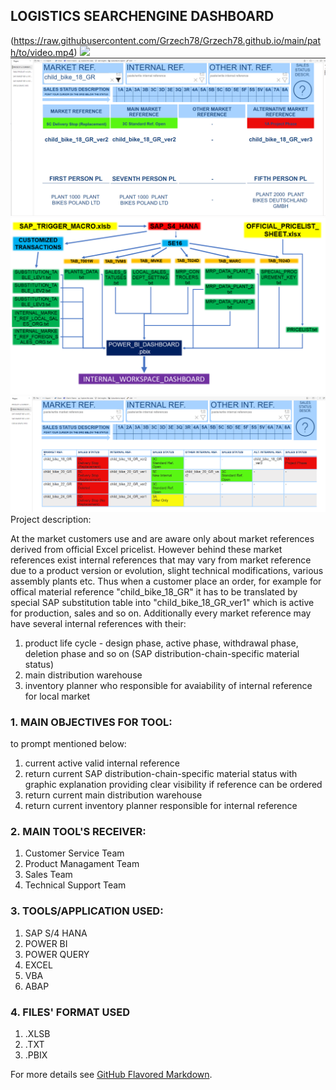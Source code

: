 ## LOGISTICS SEARCHENGINE DASHBOARD
(https://raw.githubusercontent.com/Grzech78/Grzech78.github.io/main/path/to/video.mp4)
<img src="/mov.mp4?raw=true"/>
<img src="/LPB_1_EN.png?raw=true"/>
<img src="/SCHEME.png?raw=true"/>
<img src="/LPB_2_EN.png?raw=true"/>
Project description:

At the market customers use and are aware only about market references derived from official Excel pricelist. However behind these market references exist internal references that may vary from market reference due to a product version or evolution, slight technical modifications, various assembly plants etc. Thus when a customer place an order, for example for offical material reference "child_bike_18_GR" it has to be translated by special SAP substitution table into "child_bike_18_GR_ver1" which is active for production, sales and so on.
Additionally every market reference may have several internal references with their:
1. product life cycle - design phase, active phase, withdrawal phase, deletion phase and so on (SAP distribution-chain-specific material status)
2. main distribution warehouse 
3. inventory planner who responsible for avaiability of internal reference for local market


### 1. MAIN OBJECTIVES FOR TOOL:

to prompt mentioned below:

1. current active valid internal reference
2. return current SAP distribution-chain-specific material status with graphic explanation providing clear visibility if reference can be ordered
3. return current main distribution warehouse
4. return current inventory planner responsible for internal reference

### 2. MAIN TOOL'S RECEIVER:

1. Customer Service Team
2. Product Managament Team
3. Sales Team
4. Technical Support Team
     
### 3.  TOOLS/APPLICATION USED:

1. SAP S/4 HANA
2. POWER BI
3. POWER QUERY
4. EXCEL
5. VBA
6. ABAP

### 4.  FILES' FORMAT USED

1. .XLSB
2. .TXT
3. .PBIX


For more details see [GitHub Flavored Markdown](https://guides.github.com/features/mastering-markdown/).
